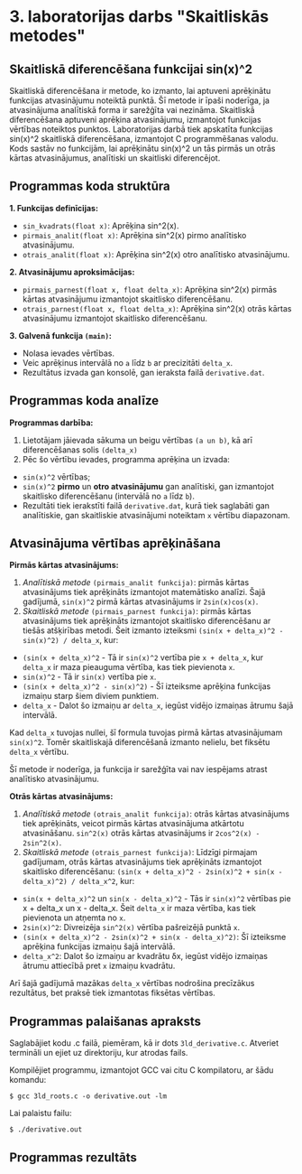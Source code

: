 # 3. laboratorijas darbs "Skaitliskās metodes"
## Skaitliskā diferencēšana funkcijai sin(x)^2
Skaitliskā diferencēšana ir metode, ko izmanto, lai aptuveni aprēķinātu funkcijas atvasinājumu noteiktā punktā. Šī metode ir īpaši noderīga, ja atvasinājuma analītiskā forma ir sarežģīta vai nezināma. Skaitliskā diferencēšana aptuveni aprēķina atvasinājumu, izmantojot funkcijas vērtības noteiktos punktos. Laboratorijas darbā tiek apskatīta funkcijas sin(x)^2 skaitliskā diferencēšana, izmantojot C programmēšanas valodu. Kods sastāv no funkcijām, lai aprēķinātu sin(x)^2 un tās pirmās un otrās kārtas atvasinājumus, analītiski un skaitliski diferencējot.

## Programmas koda struktūra
**1. Funkcijas definīcijas:**
- `sin_kvadrats(float x)`: Aprēķina sin^2(x).
- `pirmais_analit(float x)`: Aprēķina sin^2(x) pirmo analītisko atvasinājumu.
- `otrais_analit(float x)`: Aprēķina sin^2(x) otro analītisko atvasinājumu.

**2. Atvasinājumu aproksimācijas:**
- `pirmais_parnest(float x, float delta_x)`: Aprēķina sin^2(x) pirmās kārtas atvasinājumu izmantojot skaitlisko diferencēšanu.
- `otrais_parnest(float x, float delta_x)`: Aprēķina sin^2(x) otrās kārtas atvasinājumu izmantojot skaitlisko diferencēšanu.

**3. Galvenā funkcija `(main)`:**
- Nolasa ievades vērtības.
- Veic aprēķinus intervālā no `a` līdz `b` ar precizitāti `delta_x`.
- Rezultātus izvada gan konsolē, gan ieraksta failā `derivative.dat`.

## Programmas koda analīze

**Programmas darbība:**

1. Lietotājam jāievada sākuma un beigu vērtības `(a un b)`, kā arī diferencēšanas solis `(delta_x)`
2. Pēc šo vērtību ievades, programma aprēķina un izvada:
- `sin(x)^2` vērtības;
- `sin(x)^2` **pirmo** un **otro atvasinājumu** gan analītiski, gan izmantojot skaitlisko diferencēšanu (intervālā no `a` līdz `b`).
- Rezultāti tiek ierakstīti failā `derivative.dat`, kurā tiek saglabāti gan analītiskie, gan skaitliskie atvasinājumi noteiktam `x` vērtību diapazonam.
  
## Atvasinājuma vērtības aprēķināšana

**Pirmās kārtas atvasinājums:**

1. _Analītiskā metode_ `(pirmais_analit funkcija)`: pirmās kārtas atvasinājums tiek aprēķināts izmantojot matemātisko analīzi. Šajā gadījumā, `sin(x)^2` pirmā kārtas atvasinājums ir `2sin(x)cos(x)`.
2. _Skaitliskā metode_ `(pirmais_parnest funkcija)`: pirmās kārtas atvasinājums tiek aprēķināts izmantojot skaitlisko diferencēšanu ar tiešās atšķirības metodi. Šeit izmanto izteiksmi `(sin(x + delta_x)^2 - sin(x)^2) / delta_x`,
kur:

- `(sin(x + delta_x)^2` - Tā ir `sin(x)^2` vertība pie `x + delta_x`, kur `delta_x` ir maza pieauguma vērtība, kas tiek pievienota `x`.
- `sin(x)^2` - Tā ir `sin(x)` vertība pie `x`.
- `(sin(x + delta_x)^2 - sin(x)^2)` - Šī izteiksme aprēķina funkcijas izmaiņu starp šiem diviem punktiem.
- `delta_x` - Dalot šo izmaiņu ar `delta_x`, iegūst vidējo izmaiņas ātrumu šajā intervālā.

Kad `delta_x` tuvojas nullei, šī formula tuvojas pirmā kārtas atvasinājumam `sin(x)^2`. Tomēr skaitliskajā diferencēšanā izmanto nelielu, bet fiksētu `delta_x` vērtību.

Šī metode ir noderīga, ja funkcija ir sarežģīta vai nav iespējams atrast analītisko atvasinājumu.

**Otrās kārtas atvasinājums:**

1. _Analītiskā metode_ `(otrais_analit funkcija)`: otrās kārtas atvasinājums tiek aprēķināts, veicot pirmās kārtas atvasinājuma atkārtotu atvasināšanu. `sin^2(x)` otrās kārtas atvasinājums ir `2cos^2(x) - 2sin^2(x)`.
2. _Skaitliskā metode_ `(otrais_parnest funkcija)`: Līdzīgi pirmajam gadījumam, otrās kārtas atvasinājums tiek aprēķināts izmantojot skaitlisko diferencēšanu: `(sin(x + delta_x)^2 - 2sin(x)^2 + sin(x - delta_x)^2) / delta_x^2`,
kur:

- `sin(x + delta_x)^2` un `sin(x - delta_x)^2` - Tās ir `sin(x)^2` vērtības pie x + delta_x un x - delta_x.
Šeit `delta_x` ir maza vērtība, kas tiek pievienota un atņemta no `x`.
- `2sin(x)^2`: Divreizēja `sin^2(x)` vērtība pašreizējā punktā `x`.
- `(sin(x + delta_x)^2 - 2sin(x)^2 + sin(x - delta_x)^2)`: Šī izteiksme aprēķina funkcijas izmaiņu šajā intervālā.
- `delta_x^2`: Dalot šo izmaiņu ar kvadrātu δx, iegūst vidējo izmaiņas ātrumu attiecībā pret `x` izmaiņu kvadrātu.

Arī šajā gadījumā mazākas `delta_x` vērtības nodrošina precīzākus rezultātus, bet praksē tiek izmantotas fiksētas vērtības.

## Programmas palaišanas apraksts

Saglabājiet kodu .c failā, piemēram, kā ir dots `3ld_derivative.c`.
Atveriet termināli un ejiet uz direktoriju, kur atrodas fails.

Kompilējiet programmu, izmantojot GCC vai citu C kompilatoru, ar šādu komandu:
```shell
$ gcc 3ld_roots.c -o derivative.out -lm
```
Lai palaistu failu:
```shell
$ ./derivative.out
```

## Programmas rezultāts

